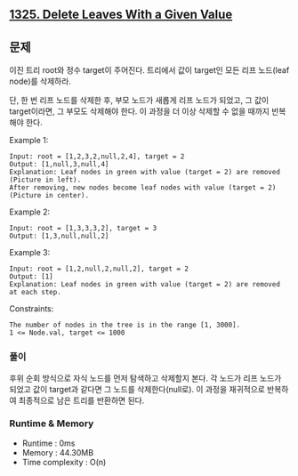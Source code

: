 [1325. Delete Leaves With a Given Value](https://leetcode.com/problems/delete-leaves-with-a-given-value/description/)
---

## 문제
이진 트리 root와 정수 target이 주어진다.
트리에서 값이 target인 모든 리프 노드(leaf node)를 삭제하라.

단, 한 번 리프 노드를 삭제한 후, 부모 노드가 새롭게 리프 노드가 되었고, 그 값이 target이라면, 그 부모도 삭제해야 한다.
이 과정을 더 이상 삭제할 수 없을 때까지 반복해야 한다.

Example 1:
```
Input: root = [1,2,3,2,null,2,4], target = 2
Output: [1,null,3,null,4]
Explanation: Leaf nodes in green with value (target = 2) are removed (Picture in left). 
After removing, new nodes become leaf nodes with value (target = 2) (Picture in center).
```
Example 2:
```
Input: root = [1,3,3,3,2], target = 3
Output: [1,3,null,null,2]
```
Example 3:
```
Input: root = [1,2,null,2,null,2], target = 2
Output: [1]
Explanation: Leaf nodes in green with value (target = 2) are removed at each step.
``` 

Constraints:
```
The number of nodes in the tree is in the range [1, 3000].
1 <= Node.val, target <= 1000
```

### 풀이
후위 순회 방식으로 자식 노드를 먼저 탐색하고 삭제할지 본다. 각 노드가 리프 노드가 되었고 값이 target과 같다면 그 노드를 삭제한다(null로). 이 과정을 재귀적으로 반복하여 최종적으로 남은 트리를 반환하면 된다.

### Runtime & Memory
- Runtime
    : 0ms
- Memory
    : 44.30MB
- Time complexity
    : O(n)